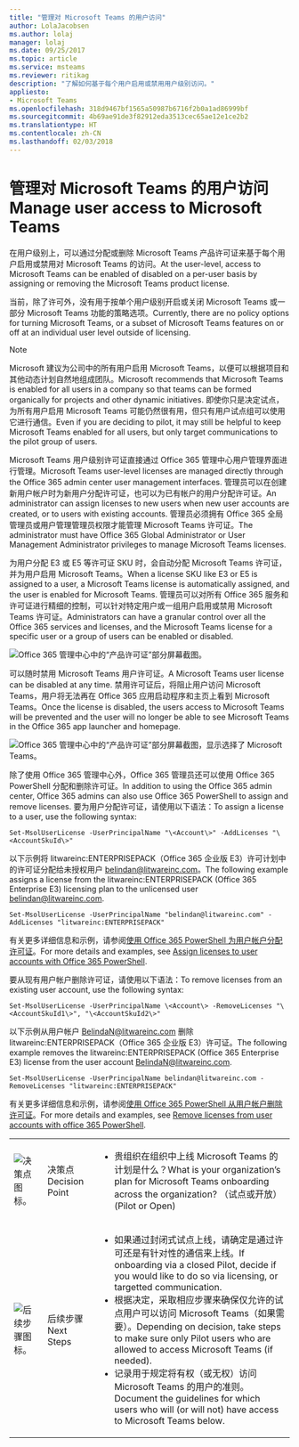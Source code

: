 ```yaml
---
title: "管理对 Microsoft Teams 的用户访问"
author: LolaJacobsen
ms.author: lolaj
manager: lolaj
ms.date: 09/25/2017
ms.topic: article
ms.service: msteams
ms.reviewer: ritikag
description: "了解如何基于每个用户启用或禁用用户级别访问。"
appliesto:
- Microsoft Teams
ms.openlocfilehash: 318d9467bf1565a50987b6716f2b0a1ad86999bf
ms.sourcegitcommit: 4b69ae91de3f82912eda3513cec65ae12e1ce2b2
ms.translationtype: HT
ms.contentlocale: zh-CN
ms.lasthandoff: 02/03/2018
---
```

<a name="manage-user-access-to-microsoft-teams"></a><span data-ttu-id="743fa-103">管理对 Microsoft Teams 的用户访问</span><span class="sxs-lookup"><span data-stu-id="743fa-103">Manage user access to Microsoft Teams</span></span>
=====================================

<span data-ttu-id="743fa-104">在用户级别上，可以通过分配或删除 Microsoft Teams 产品许可证来基于每个用户启用或禁用对 Microsoft Teams 的访问。</span><span class="sxs-lookup"><span data-stu-id="743fa-104">At the user-level, access to Microsoft Teams can be enabled of disabled on a per-user basis by assigning or removing the Microsoft Teams product license.</span></span>

<span data-ttu-id="743fa-105">当前，除了许可外，没有用于按单个用户级别开启或关闭 Microsoft Teams 或一部分 Microsoft Teams 功能的策略选项。</span><span class="sxs-lookup"><span data-stu-id="743fa-105">Currently, there are no policy options for turning Microsoft Teams, or a subset of Microsoft Teams features on or off at an individual user level outside of licensing.</span></span>



> [!NOTE]
><span data-ttu-id="743fa-106">Microsoft 建议为公司中的所有用户启用 Microsoft Teams，以便可以根据项目和其他动态计划自然地组成团队。</span><span class="sxs-lookup"><span data-stu-id="743fa-106">Microsoft recommends that Microsoft Teams is enabled for all users in a company so that teams can be formed organically for projects and other dynamic initiatives.</span></span> <span data-ttu-id="743fa-107">即使你只是决定试点，为所有用户启用 Microsoft Teams 可能仍然很有用，但只有用户试点组可以使用它进行通信。</span><span class="sxs-lookup"><span data-stu-id="743fa-107">Even if you are deciding to pilot, it may still be helpful to keep Microsoft Teams enabled for all users, but only target communications to the pilot group of users.</span></span>

<span data-ttu-id="743fa-108">Microsoft Teams 用户级别许可证直接通过 Office 365 管理中心用户管理界面进行管理。</span><span class="sxs-lookup"><span data-stu-id="743fa-108">Microsoft Teams user-level licenses are managed directly through the Office 365 admin center user management interfaces.</span></span> <span data-ttu-id="743fa-109">管理员可以在创建新用户帐户时为新用户分配许可证，也可以为已有帐户的用户分配许可证。</span><span class="sxs-lookup"><span data-stu-id="743fa-109">An administrator can assign licenses to new users when new user accounts are created, or to users with existing accounts.</span></span> <span data-ttu-id="743fa-110">管理员必须拥有 Office 365 全局管理员或用户管理管理员权限才能管理 Microsoft Teams 许可证。</span><span class="sxs-lookup"><span data-stu-id="743fa-110">The administrator must have Office 365 Global Administrator or User Management Administrator privileges to manage Microsoft Teams licenses.</span></span>

<span data-ttu-id="743fa-111">为用户分配 E3 或 E5 等许可证 SKU 时，会自动分配 Microsoft Teams 许可证，并为用户启用 Microsoft Teams。</span><span class="sxs-lookup"><span data-stu-id="743fa-111">When a license SKU like E3 or E5 is assigned to a user, a Microsoft Teams license is automatically assigned, and the user is enabled for Microsoft Teams.</span></span> <span data-ttu-id="743fa-112">管理员可以对所有 Office 365 服务和许可证进行精细的控制，可以针对特定用户或一组用户启用或禁用 Microsoft Teams 许可证。</span><span class="sxs-lookup"><span data-stu-id="743fa-112">Administrators can have a granular control over all the Office 365 services and licenses, and the Microsoft Teams license for a specific user or a group of users can be enabled or disabled.</span></span>

![Office 365 管理中心中的“产品许可证”部分屏幕截图。](media/Manage_user_access_to_Microsoft_Teams_image2.png) 

<span data-ttu-id="743fa-114">可以随时禁用 Microsoft Teams 用户许可证。</span><span class="sxs-lookup"><span data-stu-id="743fa-114">A Microsoft Teams user license can be disabled at any time.</span></span> <span data-ttu-id="743fa-115">禁用许可证后，将阻止用户访问 Microsoft Teams，用户将无法再在 Office 365 应用启动程序和主页上看到 Microsoft Teams。</span><span class="sxs-lookup"><span data-stu-id="743fa-115">Once the license is disabled, the users access to Microsoft Teams will be prevented and the user will no longer be able to see Microsoft Teams in the Office 365 app launcher and homepage.</span></span>

![Office 365 管理中心中的“产品许可证”部分屏幕截图，显示选择了 Microsoft Teams。](media/Manage_user_access_to_Microsoft_Teams_image4.png)

<span data-ttu-id="743fa-117">除了使用 Office 365 管理中心外，Office 365 管理员还可以使用 Office 365 PowerShell 分配和删除许可证。</span><span class="sxs-lookup"><span data-stu-id="743fa-117">In addition to using the Office 365 admin center, Office 365 admins can also use Office 365 PowerShell to assign and remove licenses.</span></span> <span data-ttu-id="743fa-118">要为用户分配许可证，请使用以下语法：</span><span class="sxs-lookup"><span data-stu-id="743fa-118">To assign a license to a user, use the following syntax:</span></span>

```
Set-MsolUserLicense -UserPrincipalName "\<Account\>" -AddLicenses "\<AccountSkuId\>"
```

<span data-ttu-id="743fa-119">以下示例将 litwareinc:ENTERPRISEPACK（Office 365 企业版 E3）许可计划中的许可证分配给未授权用户 belindan@litwareinc.com。</span><span class="sxs-lookup"><span data-stu-id="743fa-119">The following example assigns a license from the litwareinc:ENTERPRISEPACK (Office 365 Enterprise E3) licensing plan to the unlicensed user belindan@litwareinc.com.</span></span>

```
Set-MsolUserLicense -UserPrincipalName "belindan@litwareinc.com" -AddLicenses "litwareinc:ENTERPRISEPACK"
```

<span data-ttu-id="743fa-120">有关更多详细信息和示例，请参阅[使用 Office 365 PowerShell 为用户帐户分配许可证](https://go.microsoft.com/fwlink/?linkid=855755)。</span><span class="sxs-lookup"><span data-stu-id="743fa-120">For more details and examples, see [Assign licenses to user accounts with Office 365 PowerShell](https://go.microsoft.com/fwlink/?linkid=855755).</span></span>

<span data-ttu-id="743fa-121">要从现有用户帐户删除许可证，请使用以下语法：</span><span class="sxs-lookup"><span data-stu-id="743fa-121">To remove licenses from an existing user account, use the following syntax:</span></span>

```
Set-MsolUserLicense -UserPrincipalName \<Account\> -RemoveLicenses "\<AccountSkuId1\>", "\<AccountSkuId2\>"
```

<span data-ttu-id="743fa-122">以下示例从用户帐户 BelindaN@litwareinc.com 删除 litwareinc:ENTERPRISEPACK（Office 365 企业版 E3）许可证。</span><span class="sxs-lookup"><span data-stu-id="743fa-122">The following example removes the litwareinc:ENTERPRISEPACK (Office 365 Enterprise E3) license from the user account BelindaN@litwareinc.com.</span></span>

```
Set-MsolUserLicense -UserPrincipalName belindan@litwareinc.com -RemoveLicenses "litwareinc:ENTERPRISEPACK"
```

<span data-ttu-id="743fa-123">有关更多详细信息和示例，请参阅[使用 Office 365 PowerShell 从用户帐户删除许可证](https://go.microsoft.com/fwlink/?linkid=855756)。</span><span class="sxs-lookup"><span data-stu-id="743fa-123">For more details and examples, see [Remove licenses from user accounts with office 365 PowerShell](https://go.microsoft.com/fwlink/?linkid=855756).</span></span>

| | | |
|---------|---------|---------|
|![决策点图标。](media/Manage_user_access_to_Microsoft_Teams_image5.png)     |<span data-ttu-id="743fa-125">决策点</span><span class="sxs-lookup"><span data-stu-id="743fa-125">Decision Point</span></span>         |<ul><li><span data-ttu-id="743fa-126">贵组织在组织中上线 Microsoft Teams 的计划是什么？</span><span class="sxs-lookup"><span data-stu-id="743fa-126">What is your organization’s plan for Microsoft Teams onboarding across the organization?</span></span>  <span data-ttu-id="743fa-127">（试点或开放）</span><span class="sxs-lookup"><span data-stu-id="743fa-127">(Pilot or Open)</span></span></li></ul>         |
|![后续步骤图标。](media/Manage_user_access_to_Microsoft_Teams_image6.png)     |<span data-ttu-id="743fa-129">后续步骤</span><span class="sxs-lookup"><span data-stu-id="743fa-129">Next Steps</span></span>         |<ul><li><span data-ttu-id="743fa-130">如果通过封闭式试点上线，请确定是通过许可还是有针对性的通信来上线。</span><span class="sxs-lookup"><span data-stu-id="743fa-130">If onboarding via a closed Pilot, decide if you would like to do so via licensing, or targetted communication.</span></span></li><li><span data-ttu-id="743fa-131">根据决定，采取相应步骤来确保仅允许的试点用户可以访问 Microsoft Teams（如果需要）。</span><span class="sxs-lookup"><span data-stu-id="743fa-131">Depending on decision, take steps to make sure only Pilot users who are allowed to access Microsoft Teams (if needed).</span></span></li><li><span data-ttu-id="743fa-132">记录用于规定将有权（或无权）访问 Microsoft Teams 的用户的准则。</span><span class="sxs-lookup"><span data-stu-id="743fa-132">Document the guidelines for which users who will (or will not) have access to Microsoft Teams below.</span></span></li></ul>         |

